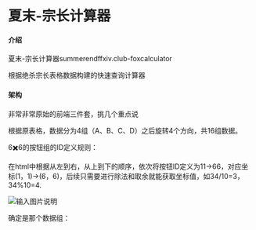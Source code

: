 # 夏末-宗长计算器

#### 介绍
夏末-宗长计算器summerendffxiv.club-foxcalculator

根据绝杀宗长表格数据构建的快速查询计算器

#### 架构

非常非常原始的前端三件套，挑几个重点说

根据原表格，数据分为4组（A、B、C、D）之后旋转4个方向，共16组数据。

6✖️6的按钮组的ID定义规则：

在html中根据从左到右，从上到下的顺序，依次将按钮ID定义为11->66，对应坐标(1，1)->(6，6)，后续只需要进行除法和取余就能获取坐标值，如34/10=3，34%10=4.

![输入图片说明](https://foruda.gitee.com/images/1685171519327816496/63a39410_10069853.png "719ebafe4e8eb7340d71b8471949ada7.png")

确定是那个数据组：




